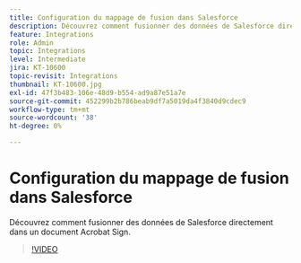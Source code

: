 ```yaml
---
title: Configuration du mappage de fusion dans Salesforce
description: Découvrez comment fusionner des données de Salesforce directement dans un document Acrobat Sign
feature: Integrations
role: Admin
topic: Integrations
level: Intermediate
jira: KT-10600
topic-revisit: Integrations
thumbnail: KT-10600.jpg
exl-id: 47f3b483-106e-48d9-b554-ad9a87e51a7e
source-git-commit: 452299b2b786beab9df7a5019da4f3840d9cdec9
workflow-type: tm+mt
source-wordcount: '38'
ht-degree: 0%

---
```


# Configuration du mappage de fusion dans Salesforce

Découvrez comment fusionner des données de Salesforce directement dans un document Acrobat Sign.

>[!VIDEO](https://video.tv.adobe.com/v/3412823?quality=12&learn=on&hidetitle=true&captions=fre_fr)
